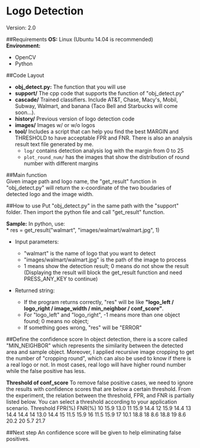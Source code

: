 # Logo Detection
Version: 2.0

##Requirements
**OS:** Linux (Ubuntu 14.04 is recommended)   
**Environment:**  
- OpenCV
- Python

##Code Layout
- **obj_detect.py:** The function that you will use
- **support/** The cpp code that supports the function of "obj_detect.py"
- **cascade/** Trained classifiers. Include AT&T, Chase, Macy's, Mobil, Subway, Walmart, and banana (Taco Bell and Starbucks will come soon...).
- **history/** Previous version of logo detection code
- **images/** Images w/ or w/o logos
- **tool/** Includes a script that can help you find the best MARGIN and THRESHOLD to have acceptable FPR and FNR. There is also an analysis result text file generated by me.
	- `log/` contains detection analysis log with the margin from 0 to 25
	- `plot_round_num/` has the images that show the distribution of round number with different margins

##Main function  
Given image path and logo name, the "get_result" function in "obj_detect.py" will return the x-coordinate of the two boudaries of detected logo and the image width.

##How to use
Put "obj_detect.py" in the same path with the "support" folder. Then import the python file and call "get_result" function.

**Sample:** In python, use:  
	* res = get_result("walmart", "images/walmart/walmart.jpg", 1)

- Input parameters:  
	- "walmart" is the name of logo that you want to detect
	- "images/walmart/walmart.jpg" is the path of the image to process
	- 1 means show the detection result; 0 means do not show the result (Displaying the result will block the get_result function and need PRESS_ANY_KEY to continue) 

- Returned string:
	- If the program returns correctly, "res" will be like **"logo_left / logo_right / image_width / min_neighbor / conf_score"**.
	- For "logo_left" and "logo_right", -1 means more than one object found; 0 means no object;
	- If something goes wrong, "res" will be "ERROR"

##Define the confidence score
In object detection, there is a score called "MIN_NEIGHBOR" which represents the similarity between the detected area and sample object. Moreover, I applied recursive image cropping to get the number of "cropping round", which can also be used to know if there is a real logo or not. In most cases, real logo will have higher round number while the false positive has less.  

**Threshold of conf_score** To remove false positive cases, we need to ignore the results with confidence scores that are below a certain threshold. From the experiment, the relation between the threshold, FPR, and FNR is partially listed below. You can select a threshold according to your application scenario.
			Threshold	FPR(%)		FNR(%)
			10			15.9		13.0
			11			15.9		14.4
			12			15.9		14.4
			13			14.4		14.4
			14			13.0		14.4
			15			11.5		15.9
			16			11.5		15.9
			17			10.1		18.8
			18			8.6			18.8
			19			8.6			20.2
			20			5.7			21.7


##Next step
An confidence score will be given to help eliminating false positives.